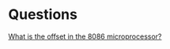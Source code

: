 # Questions

[What is the offset in the 8086 microprocessor?](https://www.quora.com/What-is-the-offset-in-the-8086-microprocessor)
